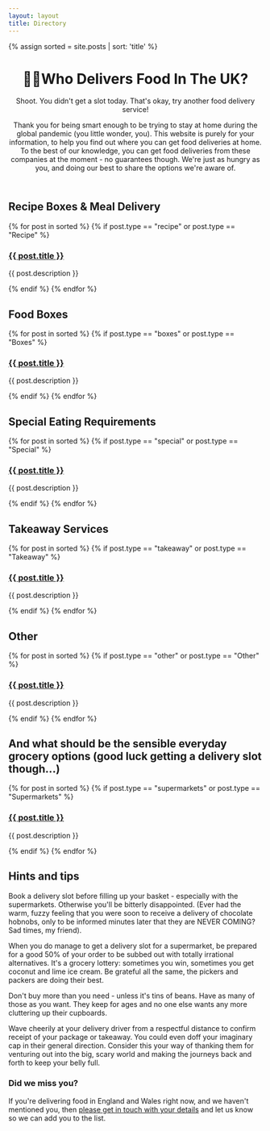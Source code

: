 ```yaml
---
layout: layout
title: Directory
---
```

{% assign sorted = site.posts | sort: 'title' %}

<header>
  <h1><span>🚚💨</span>Who Delivers Food In The UK?</h1>
  <p>Shoot. You didn't get a slot today. That's okay, try another food delivery service!</p>

  <p class="detail">Thank you for being smart enough to be trying to stay at home during the global pandemic (you little wonder, you). This website is purely for your information, to help you find out where you can get food deliveries at home. To the best of our knowledge, you can get food deliveries from these companies at the moment - no guarantees though. We're just as hungry as you, and doing our best to share the options we're aware of.</p>
</header>

<h2>Recipe Boxes & Meal Delivery</h2>
{% for post in sorted %}
{% if post.type == "recipe" or post.type == "Recipe" %}
<article>
  <h3><a href="{{ post.source }}">{{ post.title }}</a></h3>
  <p>{{ post.description }}</p>
</article>
{% endif %}
{% endfor %}

<h2>Food Boxes</h2>
{% for post in sorted %}
{% if post.type == "boxes" or post.type == "Boxes" %}
<article>
  <h3><a href="{{ post.source }}">{{ post.title }}</a></h3>
  <p>{{ post.description }}</p>
</article>
{% endif %}
{% endfor %}

<h2>Special Eating Requirements</h2>
{% for post in sorted %}
{% if post.type == "special" or post.type == "Special" %}
<article>
  <h3><a href="{{ post.source }}">{{ post.title }}</a></h3>
  <p>{{ post.description }}</p>
</article>
{% endif %}
{% endfor %}

<h2>Takeaway Services</h2>
{% for post in sorted %}
{% if post.type == "takeaway" or post.type == "Takeaway"  %}
<article>
  <h3><a href="{{ post.source }}">{{ post.title }}</a></h3>
  <p>{{ post.description }}</p>
</article>
{% endif %}
{% endfor %}

<h2>Other</h2>
{% for post in sorted %}
{% if post.type == "other" or post.type == "Other" %}
<article>
  <h3><a href="{{ post.source }}">{{ post.title }}</a></h3>
  <p>{{ post.description }}</p>
</article>
{% endif %}
{% endfor %}

<h2>And what should be the sensible everyday grocery options (good luck getting a delivery slot though...)</h2>
{% for post in sorted %}
{% if post.type == "supermarkets" or post.type == "Supermarkets" %}
<article>
  <h3><a href="{{ post.source }}">{{ post.title }}</a></h3>
  <p>{{ post.description }}</p>
</article>
{% endif %}
{% endfor %}


<h2>Hints and tips</h2>
<p>Book a delivery slot before filling up your basket - especially with the supermarkets. Otherwise you'll be bitterly disappointed. (Ever had the warm, fuzzy feeling that you were soon to receive a delivery of chocolate hobnobs, only to be informed minutes later that they are NEVER COMING? Sad times, my friend).</p>
<p>When you do manage to get a delivery slot for a supermarket, be prepared for a good 50% of your order to be subbed out with totally irrational alternatives. It's a grocery lottery: sometimes you win, sometimes you get coconut and lime ice cream. Be grateful all the same, the pickers and packers are doing their best.</p>
<p>Don't buy more than you need - unless it's tins of beans. Have as many of those as you want. They keep for ages and no one else wants any more cluttering up their cupboards.</p>
<p>Wave cheerily at your delivery driver from a respectful distance to confirm receipt of your package or takeaway. You could even doff your imaginary cap in their general direction. Consider this your way of thanking them for venturing out into the big, scary world and making the journeys back and forth to keep your belly full.</p>

<article class="missed">
  <h3>Did we miss you?</h3>
  <p>If you're delivering food in England and Wales right now, and we haven't mentioned you, then <a href="mailto:hello+food@fairheadcreative.com">please get in touch with your details</a> and let us know so we can add you to the list.</p>
</article>
